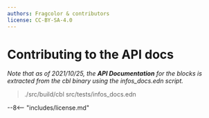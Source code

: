 ```yaml
---
authors: Fragcolor & contributors
license: CC-BY-SA-4.0
---
```


# Contributing to the API docs

*Note that as of 2021/10/25, the **API Documentation** for the blocks is extracted from the cbl binary using the infos_docs.edn script.*

> ./src/build/cbl src/tests/infos_docs.edn


--8<-- "includes/license.md"
